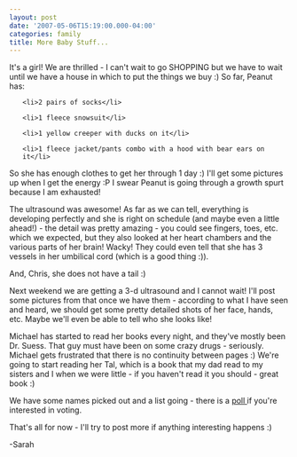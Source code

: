 ```yaml
---
layout: post
date: '2007-05-06T15:19:00.000-04:00'
categories: family
title: More Baby Stuff...
---
```


It's a girl!  We are thrilled - I can't wait to go SHOPPING but we have to wait until we have a house in which to put the things we buy :)  So far, Peanut has:

<ul>

	<li>2 pairs of socks</li>

	<li>1 fleece snowsuit</li>

	<li>1 yellow creeper with ducks on it</li>

	<li>1 fleece jacket/pants combo with a hood with bear ears on it</li>

</ul>

So she has enough clothes to get her through 1 day :)  I'll get some pictures up when I get the energy :P  I swear Peanut is going through a growth spurt because I am exhausted!

The ultrasound was awesome!  As far as we can tell, everything is developing perfectly and she is right on schedule (and maybe even a little ahead!) - the detail was pretty amazing - you could see fingers, toes, etc. which we expected, but they also looked at her heart chambers and the various parts of her brain!  Wacky!  They could even tell that she has 3 vessels in her umbilical cord (which is a good thing :)).

And, Chris, she does not have a tail :)

Next weekend we are getting a 3-d ultrasound and I cannot wait!  I'll post some pictures from that once we have them - according to what I have seen and heard, we should get some pretty detailed shots of her face, hands, etc.  Maybe we'll even be able to tell who she looks like!

Michael has started to read her books every night, and they've mostly been Dr. Suess.  That guy must have been on some crazy drugs - seriously.  Michael gets frustrated that there is no continuity between pages :)  We're going to start reading her Tal, which is a book that my dad read to my sisters and I when we were little - if you haven't read it you should - great book :)

We have some names picked out and a list going - there is a [poll ](http://boards.babycenter.com/n/pfx/forum.aspx?tsn=1&nav=messages&webtag=bcus1180&tid=9329)if you're interested in voting.

That's all for now - I'll try to post more if anything interesting happens :)

-Sarah